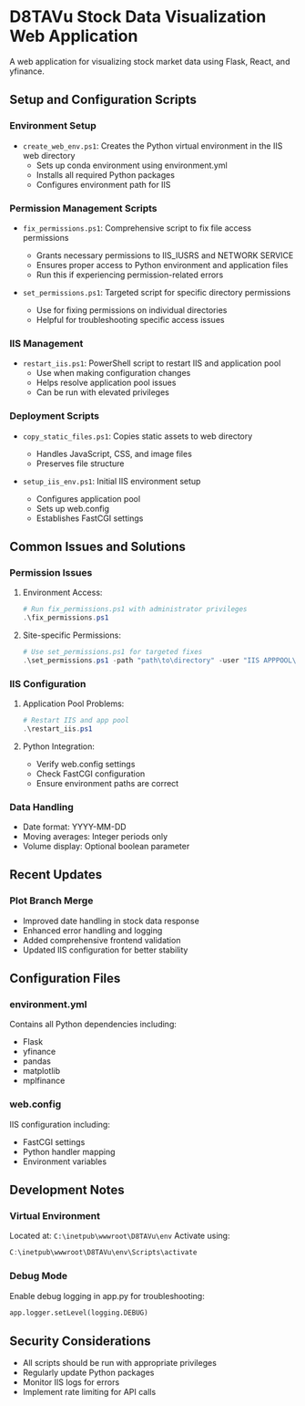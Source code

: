 # D8TAVu Stock Data Visualization Web Application

A web application for visualizing stock market data using Flask, React, and yfinance.

## Setup and Configuration Scripts

### Environment Setup
- `create_web_env.ps1`: Creates the Python virtual environment in the IIS web directory
  - Sets up conda environment using environment.yml
  - Installs all required Python packages
  - Configures environment path for IIS

### Permission Management Scripts
- `fix_permissions.ps1`: Comprehensive script to fix file access permissions
  - Grants necessary permissions to IIS_IUSRS and NETWORK SERVICE
  - Ensures proper access to Python environment and application files
  - Run this if experiencing permission-related errors

- `set_permissions.ps1`: Targeted script for specific directory permissions
  - Use for fixing permissions on individual directories
  - Helpful for troubleshooting specific access issues

### IIS Management
- `restart_iis.ps1`: PowerShell script to restart IIS and application pool
  - Use when making configuration changes
  - Helps resolve application pool issues
  - Can be run with elevated privileges

### Deployment Scripts
- `copy_static_files.ps1`: Copies static assets to web directory
  - Handles JavaScript, CSS, and image files
  - Preserves file structure

- `setup_iis_env.ps1`: Initial IIS environment setup
  - Configures application pool
  - Sets up web.config
  - Establishes FastCGI settings

## Common Issues and Solutions

### Permission Issues
1. Environment Access:
   ```powershell
   # Run fix_permissions.ps1 with administrator privileges
   .\fix_permissions.ps1
   ```

2. Site-specific Permissions:
   ```powershell
   # Use set_permissions.ps1 for targeted fixes
   .\set_permissions.ps1 -path "path\to\directory" -user "IIS APPPOOL\D8TAVu"
   ```

### IIS Configuration
1. Application Pool Problems:
   ```powershell
   # Restart IIS and app pool
   .\restart_iis.ps1
   ```

2. Python Integration:
   - Verify web.config settings
   - Check FastCGI configuration
   - Ensure environment paths are correct

### Data Handling
- Date format: YYYY-MM-DD
- Moving averages: Integer periods only
- Volume display: Optional boolean parameter

## Recent Updates

### Plot Branch Merge
- Improved date handling in stock data response
- Enhanced error handling and logging
- Added comprehensive frontend validation
- Updated IIS configuration for better stability

## Configuration Files

### environment.yml
Contains all Python dependencies including:
- Flask
- yfinance
- pandas
- matplotlib
- mplfinance

### web.config
IIS configuration including:
- FastCGI settings
- Python handler mapping
- Environment variables

## Development Notes

### Virtual Environment
Located at: `C:\inetpub\wwwroot\D8TAVu\env`
Activate using:
```powershell
C:\inetpub\wwwroot\D8TAVu\env\Scripts\activate
```

### Debug Mode
Enable debug logging in app.py for troubleshooting:
```python
app.logger.setLevel(logging.DEBUG)
```

## Security Considerations
- All scripts should be run with appropriate privileges
- Regularly update Python packages
- Monitor IIS logs for errors
- Implement rate limiting for API calls
